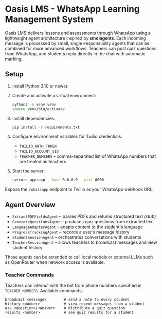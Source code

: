 # Oasis LMS - WhatsApp Learning Management System

Oasis LMS delivers lessons and assessments through WhatsApp using a lightweight agent architecture inspired by **smolagents**. Each incoming message is processed by small, single-responsibility agents that can be combined for more advanced workflows. Teachers can post quiz questions from WhatsApp, and students reply directly in the chat with automatic marking.

## Setup

1. Install Python 3.10 or newer.
2. Create and activate a virtual environment:
   ```bash
   python3 -m venv venv
   source venv/bin/activate
   ```
3. Install dependencies:
   ```bash
   pip install -r requirements.txt
   ```
4. Configure environment variables for Twilio credentials:
   - `TWILIO_AUTH_TOKEN`
   - `TWILIO_ACCOUNT_SID`
   - `TEACHER_NUMBERS` – comma-separated list of WhatsApp numbers that are treated as teachers

5. Start the server:
   ```bash
   uvicorn app:app --host 0.0.0.0 --port 8000
   ```

Expose the `/whatsapp` endpoint to Twilio as your WhatsApp webhook URL.

## Agent Overview
- `ExtractPDFFieldsAgent` – parses PDFs and returns structured text *(stub)*
- `GenerateQuestionsAgent` – produces quiz questions from extracted text
- `LanguageAdapterAgent` – adapts content to the student's language
- `ProgressTrackingAgent` – records a user's message history
- `StudentSessionAgent` – orchestrates conversations with students
- `TeacherSessionAgent` – allows teachers to broadcast messages and view student history

These agents can be extended to call local models or external LLMs such as OpenRouter when network access is available.

### Teacher Commands
Teachers can interact with the bot from phone numbers specified in `TEACHER_NUMBERS`.
Available commands:

```
broadcast <message>        # send a note to every student
history <number>           # view recent messages from a student
ask <question>|<answer>    # distribute a quiz question
results <number>           # see quiz results for a student
```
